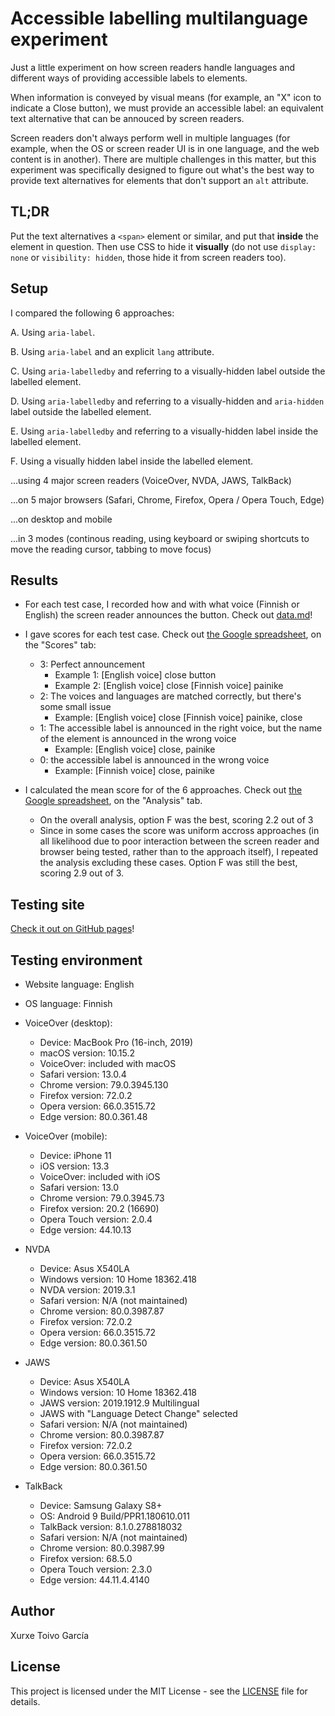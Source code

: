 # Accessible labelling multilanguage experiment

Just a little experiment on how screen readers handle languages and different ways of providing accessible labels to elements.

When information is conveyed by visual means (for example, an "X" icon to indicate a Close button), we must provide an accessible label: an equivalent text alternative that can be annouced by screen readers.

Screen readers don't always perform well in multiple languages (for example, when the OS or screen reader UI is in one language, and the web content is in another). There are multiple challenges in this matter, but this experiment was specifically designed to figure out what's the best way to provide text alternatives for elements that don't support an `alt` attribute.

## TL;DR

Put the text alternatives a `<span>` element or similar, and put that **inside** the element in question. Then use CSS to hide it **visually** (do not use `display: none` or `visibility: hidden`, those hide it from screen readers too).

## Setup

I compared the following 6 approaches:

A. Using `aria-label`.

B. Using `aria-label` and an explicit `lang` attribute.

C. Using `aria-labelledby` and referring to a visually-hidden label outside the labelled element.

D. Using `aria-labelledby` and referring to a visually-hidden and `aria-hidden` label outside the labelled element.

E. Using `aria-labelledby` and referring to a visually-hidden label inside the labelled element.

F. Using a visually hidden label inside the labelled element.

...using 4 major screen readers (VoiceOver, NVDA, JAWS, TalkBack)

...on 5 major browsers (Safari, Chrome, Firefox, Opera / Opera Touch, Edge)

...on desktop and mobile

...in 3 modes (continous reading, using keyboard or swiping shortcuts to move the reading cursor, tabbing to move focus)

## Results

- For each test case, I recorded how and with what voice (Finnish or English) the screen reader announces the button. Check out [data.md](data.md)!

- I gave scores for each test case. Check out [the Google spreadsheet](https://docs.google.com/spreadsheets/d/19fpze-03_JEFtm7MKrQM8XehMAQe3T6o2W5BM-zx4AY/), on the "Scores" tab:

  - 3: Perfect announcement
    - Example 1: [English voice] close button
    - Example 2: [English voice] close [Finnish voice] painike
  - 2: The voices and languages are matched correctly, but there's some small issue
    - Example: [English voice] close [Finnish voice] painike, close
  - 1: The accessible label is announced in the right voice, but the name of the element is announced in the wrong voice
    - Example: [English voice] close, painike
  - 0: the accessible label is announced in the wrong voice
    - Example: [Finnish voice] close, painike

- I calculated the mean score for of the 6 approaches. Check out [the Google spreadsheet](https://docs.google.com/spreadsheets/d/19fpze-03_JEFtm7MKrQM8XehMAQe3T6o2W5BM-zx4AY/), on the "Analysis" tab.
  - On the overall analysis, option F was the best, scoring 2.2 out of 3
  - Since in some cases the score was uniform accross approaches (in all likelihood due to poor interaction between the screen reader and browser being tested, rather than to the approach itself), I repeated the analysis excluding these cases. Option F was still the best, scoring 2.9 out of 3.

## Testing site

[Check it out on GitHub pages](https://xurxe.github.io/accessible-labelling-multilanguage-experiment/)!

## Testing environment

- Website language: English
- OS language: Finnish
- VoiceOver (desktop):

  - Device: MacBook Pro (16-inch, 2019)
  - macOS version: 10.15.2
  - VoiceOver: included with macOS
  - Safari version: 13.0.4
  - Chrome version: 79.0.3945.130
  - Firefox version: 72.0.2
  - Opera version: 66.0.3515.72
  - Edge version: 80.0.361.48

- VoiceOver (mobile):

  - Device: iPhone 11
  - iOS version: 13.3
  - VoiceOver: included with iOS
  - Safari version: 13.0
  - Chrome version: 79.0.3945.73
  - Firefox version: 20.2 (16690)
  - Opera Touch version: 2.0.4
  - Edge version: 44.10.13

- NVDA

  - Device: Asus X540LA
  - Windows version: 10 Home 18362.418
  - NVDA version: 2019.3.1
  - Safari version: N/A (not maintained)
  - Chrome version: 80.0.3987.87
  - Firefox version: 72.0.2
  - Opera version: 66.0.3515.72
  - Edge version: 80.0.361.50

- JAWS

  - Device: Asus X540LA
  - Windows version: 10 Home 18362.418
  - JAWS version: 2019.1912.9 Multilingual
  - JAWS with "Language Detect Change" selected
  - Safari version: N/A (not maintained)
  - Chrome version: 80.0.3987.87
  - Firefox version: 72.0.2
  - Opera version: 66.0.3515.72
  - Edge version: 80.0.361.50

- TalkBack

  - Device: Samsung Galaxy S8+
  - OS: Android 9 Build/PPR1.180610.011
  - TalkBack version: 8.1.0.278818032
  - Safari version: N/A (not maintained)
  - Chrome version: 80.0.3987.99
  - Firefox version: 68.5.0
  - Opera Touch version: 2.3.0
  - Edge version: 44.11.4.4140

## Author

Xurxe Toivo García

## License

This project is licensed under the MIT License - see the [LICENSE](LICENSE) file for details.
